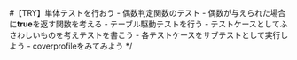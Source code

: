 #【TRY】単体テストを行おう
	- 偶数判定関数のテスト
	  - 偶数が与えられた場合に**true**を返す関数を考える
	  - テーブル駆動テストを行う
	  - テストケースとしてふさわしいものを考えテストを書こう
	  - 各テストケースをサブテストとして実行しよう
	  - coverprofileをみてみよう
	 */

